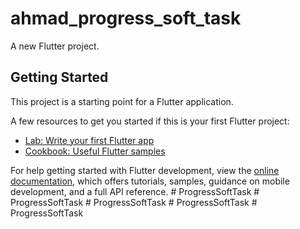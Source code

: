 # ahmad_progress_soft_task

A new Flutter project.

## Getting Started

This project is a starting point for a Flutter application.

A few resources to get you started if this is your first Flutter project:

- [Lab: Write your first Flutter app](https://docs.flutter.dev/get-started/codelab)
- [Cookbook: Useful Flutter samples](https://docs.flutter.dev/cookbook)

For help getting started with Flutter development, view the
[online documentation](https://docs.flutter.dev/), which offers tutorials,
samples, guidance on mobile development, and a full API reference.
#   P r o g r e s s S o f t T a s k  
 #   P r o g r e s s S o f t T a s k  
 #   P r o g r e s s S o f t T a s k  
 #   P r o g r e s s S o f t T a s k  
 #   P r o g r e s s S o f t T a s k  
 